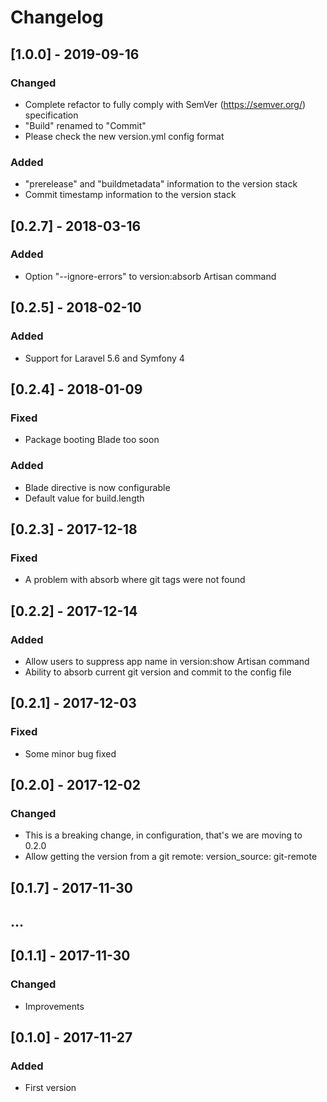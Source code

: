 # Changelog

## [1.0.0] - 2019-09-16
### Changed
- Complete refactor to fully comply with SemVer (https://semver.org/) specification
- "Build" renamed to "Commit"
- Please check the new version.yml config format
### Added
- "prerelease" and "buildmetadata" information to the version stack
- Commit timestamp information to the version stack 

## [0.2.7] - 2018-03-16
### Added
- Option "--ignore-errors" to version:absorb Artisan command

## [0.2.5] - 2018-02-10
### Added
- Support for Laravel 5.6 and Symfony 4

## [0.2.4] - 2018-01-09
### Fixed
- Package booting Blade too soon
### Added
- Blade directive is now configurable
- Default value for build.length

## [0.2.3] - 2017-12-18
### Fixed
- A problem with absorb where git tags were not found

## [0.2.2] - 2017-12-14
### Added
- Allow users to suppress app name in version:show Artisan command
- Ability to absorb current git version and commit to the config file

## [0.2.1] - 2017-12-03
### Fixed
- Some minor bug fixed

## [0.2.0] - 2017-12-02
### Changed
- This is a breaking change, in configuration, that's we are moving to 0.2.0
- Allow getting the version from a git remote: 
    version_source: git-remote

## [0.1.7] - 2017-11-30
## ...
## [0.1.1] - 2017-11-30
### Changed
- Improvements

## [0.1.0] - 2017-11-27
### Added
- First version
